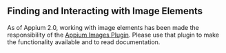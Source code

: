 ## Finding and Interacting with Image Elements

As of Appium 2.0, working with image elements has been made the responsibility of the [Appium Images Plugin](https://github.com/appium/appium-plugins/blob/master/packages/images). Please use that plugin to make the functionality available and to read documentation.
